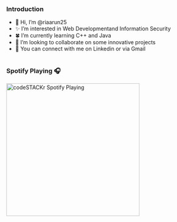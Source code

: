 ### Introduction
- 👋 Hi, I’m @riaarun25
- ✨ I’m interested in Web Developmentand Information Security
- 🍀 I’m currently learning C++ and Java
- 🔮 I’m looking to collaborate on some innovative projects
- 📧 You can connect with me on Linkedin or via Gmail 

#

### Spotify Playing 🎧

[<img src="https://now-playing-codestackr.vercel.app/api/spotify-playing" alt="codeSTACKr Spotify Playing" width="350" />](https://open.spotify.com/user/swyqyimdc12jajde4vpwd2x1b)

#
